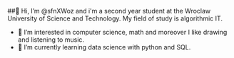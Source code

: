 ##👋 Hi, I’m @sfnXWoz and i'm a second year student at the Wroclaw University of Science and Technology. My field of study is algorithmic IT.
- 👀 I’m interested in computer science, math and moreover I like drawing and listening to music.
- 🌱 I’m currently learning data science with python and SQL.

<!---
sfnXWoz/sfnXWoz is a ✨ special ✨ repository because its `README.md` (this file) appears on your GitHub profile.
You can click the Preview link to take a look at your changes.
--->
